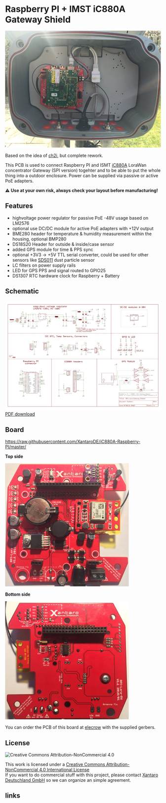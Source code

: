 # Raspberry PI + IMST iC880A Gateway Shield



<img src="https://raw.githubusercontent.com/XantaroDE/iC880A-Raspberry-PI/master/pictures/RPI-Lora-Gateway-Shield.installed.jpg" alt="Installed" width="600">   

Based on the idea of [ch2i][1], but complete rework.

This PCB is used to connect Raspberry PI and ISMT [iC880A][2] LoraWan concentrator Gateway (SPI version) togehter and to be able to put the whole thing into a outdoor enclosure. Power can be supplied via passive or active PoE adapters.

:warning: **Use at your own risk, always check your layout before manufacturing!**

## Features

 - highvoltage power regulator for passive PoE -48V usage based on LM2576
 - optional use DC/DC module for active PoE adapters with +12V output
 - BME280 header for temperature & humidity measurement within the housing, optional BMP280
 - DS18S20 Header for outside & inside/case sensor
 - added GPS module for time & PPS sync
 - optional +3V3 -> +5V TTL serial converter, could be used for other sensors like [SDS011][3] dust particle sensor 
 - LC filters on power supply rails
 - LED for GPS PPS and signal routed to GPIO25
 - DS1307 RTC hardware clock for Raspberry + Battery 

## Schematic


![schematic](https://raw.githubusercontent.com/XantaroDE/iC880A-Raspberry-PI/master/pictures/RPI-Lora-Gateway-Shield.sch.png)<br>
[PDF download](https://raw.githubusercontent.com/XantaroDE/iC880A-Raspberry-PI/master/pictures/RPI-Lora-Gateway-Shield.sch.pdf)

## Board
https://raw.githubusercontent.com/XantaroDE/iC880A-Raspberry-PI/master/


**Top side**

<img src="https://raw.githubusercontent.com/XantaroDE/iC880A-Raspberry-PI/master/pictures/RPI-Lora-Gateway-Shield.top.jpg" alt="PCB TOP" width="400">    

**Bottom side**

<img src="https://raw.githubusercontent.com/XantaroDE/iC880A-Raspberry-PI/master/pictures/RPI-Lora-Gateway-Shield.bot.jpg" alt="PCB BOT" width="400">    


You can order the PCB of this board at [elecrow][4] with the supplied gerbers.

## License

<img alt="Creative Commons Attribution-NonCommercial 4.0" src="https://i.creativecommons.org/l/by-nc/4.0/88x31.png">   

This work is licensed under a [Creative Commons Attribution-NonCommercial 4.0 International License](http://creativecommons.org/licenses/by-nc/4.0/)    
If you want to do commercial stuff with this project, please contact [Xantaro Deutschland GmbH](https://www.xantaro.net) so we can organize an simple agreement.

## links

 
[1]: https://github.com/ch2i/iC880A-Raspberry-PI/
[2]: http://webshop.imst.de/ic880a-spi-lorawan-concentrator-868mhz.html
[3]: https://luftdaten.info/
[4]: https://www.elecrow.com/pcb-manufacturing.html